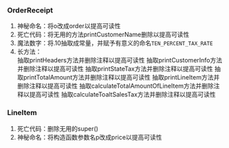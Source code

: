 ### OrderReceipt
1. 神秘命名：将o改成order以提高可读性  
2. 死亡代码：将无用的方法printCustomerName删除以提高可读性  
3. 魔法数字：将.10抽取成常量，并赋予有意义的命名`TEN_PERCENT_TAX_RATE`  
4. 长方法：   
   抽取printHeaders方法并删除注释以提高可读性
   抽取printCustomerInfo方法并删除注释以提高可读性
   抽取printStateTax方法并删除注释以提高可读性
   抽取printTotalAmount方法并删除注释以提高可读性
   抽取printLineItem方法并删除注释以提高可读性
   抽取calculateTotalAmountOfLineItem方法并删除注释以提高可读性
   抽取calculateToaltSalesTax方法并删除注释以提高可读性
   
### LineItem
1. 死亡代码：删除无用的super()
2. 神秘命名：将构造函数参数名p改成price以提高可读性 
   
   
